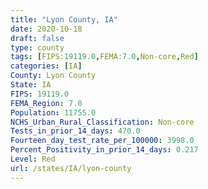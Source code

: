 ```yaml
---
title: "Lyon County, IA"
date: 2020-10-18
draft: false
type: county
tags: [FIPS:19119.0,FEMA:7.0,Non-core,Red]
categories: [IA]
County: Lyon County
State: IA
FIPS: 19119.0
FEMA_Region: 7.0
Population: 11755.0
NCHS_Urban_Rural_Classification: Non-core
Tests_in_prior_14_days: 470.0
Fourteen_day_test_rate_per_100000: 3998.0
Percent_Positivity_in_prior_14_days: 0.217
Level: Red
url: /states/IA/lyon-county
---
```



